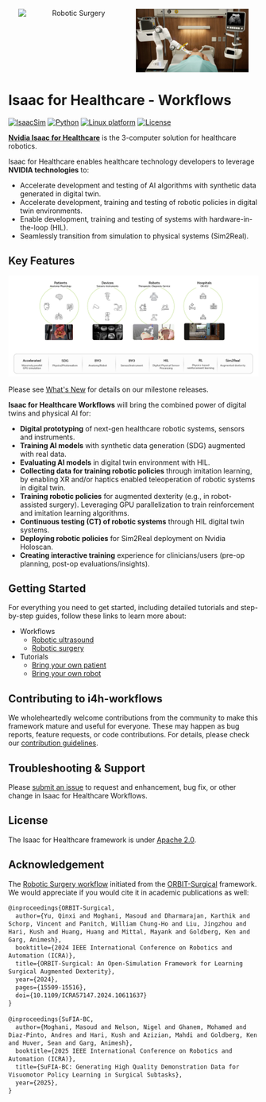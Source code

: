 <p align="center" style="display: flex; justify-content: center; gap: 10px;">
  <img src="./docs/source/surgery.png" alt="Robotic Surgery" style="width: 45%; height: auto; aspect-ratio: 16/9; object-fit: cover;" />
  <img src="./docs/source/ultrasound.jpg" alt="Robotic Ultrasound" style="width: 45%; height: auto; aspect-ratio: 16/9; object-fit: cover;" />
</p>

# Isaac for Healthcare - Workflows

[![IsaacSim](https://img.shields.io/badge/IsaacSim-4.5.0-silver.svg)](https://docs.isaacsim.omniverse.nvidia.com/4.5.0/index.html)
[![Python](https://img.shields.io/badge/python-3.10-blue.svg)](https://docs.python.org/3/whatsnew/3.10.html)
[![Linux platform](https://img.shields.io/badge/platform-linux--64-orange.svg)](https://releases.ubuntu.com/22.04/)
[![License](https://img.shields.io/badge/license-Apache--2.0-yellow.svg)](https://opensource.org/license/apache-2-0)

**[Nvidia Isaac for Healthcare](https://github.com/isaac-for-healthcare)** is the 3-computer solution for healthcare robotics.

Isaac for Healthcare enables healthcare technology developers to leverage **NVIDIA technologies** to:
- Accelerate development and testing of AI algorithms with synthetic data generated in digital twin.
- Accelerate development, training and testing of robotic policies in digital twin environments.
- Enable development, training and testing of systems with hardware-in-the-loop (HIL).
- Seamlessly transition from simulation to physical systems (Sim2Real).

## Key Features

![Key features](./docs/source/key_features.jpg)

Please see [What's New](./docs/source/whatsnew_0_1_0.md) for details on our milestone releases.

**Isaac for Healthcare Workflows** will bring the combined power of digital twins and physical AI for:
- **Digital prototyping** of next-gen healthcare robotic systems, sensors and instruments.
- **Training AI models** with synthetic data generation (SDG) augmented with real data.
- **Evaluating AI models** in digital twin environment with HIL.
- **Collecting data for training robotic policies** through imitation learning, by enabling XR and/or haptics enabled teleoperation of robotic systems in digital twin.
- **Training robotic policies** for augmented dexterity (e.g., in robot-assisted surgery). Leveraging GPU parallelization to train reinforcement and imitation learning algorithms.
- **Continuous testing (CT) of robotic systems** through HIL digital twin systems.
- **Deploying robotic policies** for Sim2Real deployment on Nvidia Holoscan.
- **Creating interactive training** experience for clinicians/users (pre-op planning, post-op evaluations/insights).

## Getting Started

For everything you need to get started, including detailed tutorials and step-by-step guides, follow these links to learn more about:

- Workflows
  - [Robotic ultrasound](./workflows/robotic_ultrasound/README.md)
  - [Robotic surgery](./workflows/robotic_surgery/README.md)
- Tutorials
  - [Bring your own patient](./tutorials/assets/bring_your_own_patient/README.md)
  - [Bring your own robot](./tutorials/assets/bring_your_own_robot/README.md)

## Contributing to i4h-workflows

We wholeheartedly welcome contributions from the community to make this framework mature and useful for everyone.
These may happen as bug reports, feature requests, or code contributions. For details, please check our
[contribution guidelines](./CONTRIBUTING.md).

## Troubleshooting & Support

Please [submit an issue](https://github.com/isaac-for-healthcare/i4h-workflows/issues) to request and enhancement, bug fix, or other change in Isaac for Healthcare Workflows.

## License

The Isaac for Healthcare framework is under [Apache 2.0](./LICENSE).

## Acknowledgement

The [Robotic Surgery workflow](./workflows/robotic_surgery/) initiated from the [ORBIT-Surgical](https://orbit-surgical.github.io/) framework. We would appreciate if you would cite it in academic publications as well:

```
@inproceedings{ORBIT-Surgical,
  author={Yu, Qinxi and Moghani, Masoud and Dharmarajan, Karthik and Schorp, Vincent and Panitch, William Chung-Ho and Liu, Jingzhou and Hari, Kush and Huang, Huang and Mittal, Mayank and Goldberg, Ken and Garg, Animesh},
  booktitle={2024 IEEE International Conference on Robotics and Automation (ICRA)},
  title={ORBIT-Surgical: An Open-Simulation Framework for Learning Surgical Augmented Dexterity},
  year={2024},
  pages={15509-15516},
  doi={10.1109/ICRA57147.2024.10611637}
}

@inproceedings{SuFIA-BC,
  author={Moghani, Masoud and Nelson, Nigel and Ghanem, Mohamed and Diaz-Pinto, Andres and Hari, Kush and Azizian, Mahdi and Goldberg, Ken and Huver, Sean and Garg, Animesh},
  booktitle={2025 IEEE International Conference on Robotics and Automation (ICRA)},
  title={SuFIA-BC: Generating High Quality Demonstration Data for Visuomotor Policy Learning in Surgical Subtasks},
  year={2025},
}
```

